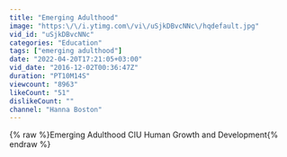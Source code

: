 ```yaml
---
title: "Emerging Adulthood"
image: "https:\/\/i.ytimg.com\/vi\/uSjkDBvcNNc\/hqdefault.jpg"
vid_id: "uSjkDBvcNNc"
categories: "Education"
tags: ["emerging adulthood"]
date: "2022-04-20T17:21:05+03:00"
vid_date: "2016-12-02T00:36:47Z"
duration: "PT10M14S"
viewcount: "8963"
likeCount: "51"
dislikeCount: ""
channel: "Hanna Boston"
---
```

{% raw %}Emerging Adulthood CIU Human Growth and Development{% endraw %}

